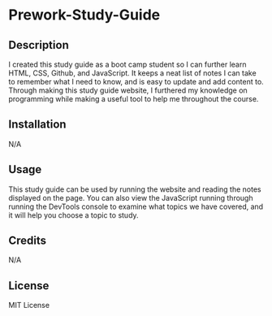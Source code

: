 # Prework-Study-Guide

## Description

I created this study guide as a boot camp student so I can further learn HTML, CSS, Github, and JavaScript. It keeps a neat list of notes I can take to remember what I need to know, and is easy to update and add content to. Through making this study guide website, I furthered my knowledge on programming while making a useful tool to help me throughout the course.

## Installation

N/A

## Usage

This study guide can be used by running the website and reading the notes displayed on the page. You can also view the JavaScript running through running the DevTools console to examine what topics we have covered, and it will help you choose a topic to study.

## Credits 

N/A

## License

MIT License